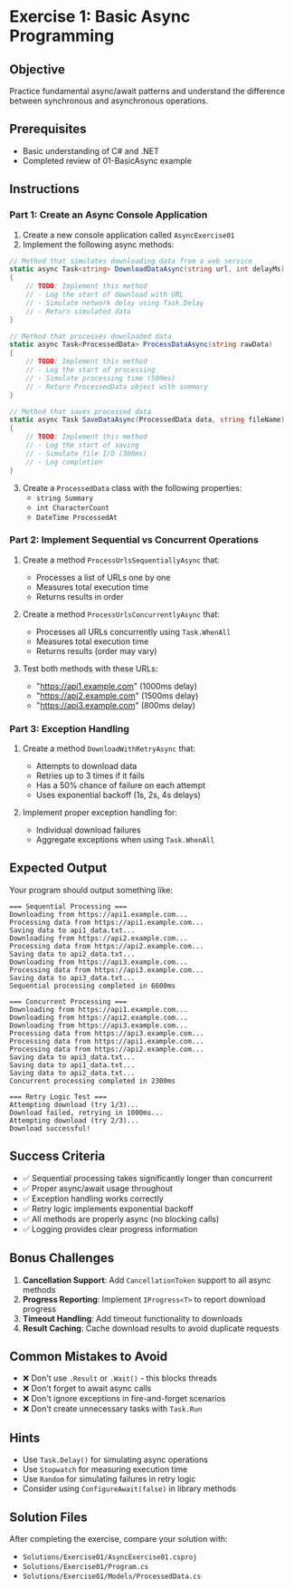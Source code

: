 # Exercise 1: Basic Async Programming

## Objective
Practice fundamental async/await patterns and understand the difference between synchronous and asynchronous operations.

## Prerequisites
- Basic understanding of C# and .NET
- Completed review of 01-BasicAsync example

## Instructions

### Part 1: Create an Async Console Application

1. Create a new console application called `AsyncExercise01`
2. Implement the following async methods:

```csharp
// Method that simulates downloading data from a web service
static async Task<string> DownloadDataAsync(string url, int delayMs)
{
    // TODO: Implement this method
    // - Log the start of download with URL
    // - Simulate network delay using Task.Delay
    // - Return simulated data
}

// Method that processes downloaded data
static async Task<ProcessedData> ProcessDataAsync(string rawData)
{
    // TODO: Implement this method
    // - Log the start of processing
    // - Simulate processing time (500ms)
    // - Return ProcessedData object with summary
}

// Method that saves processed data
static async Task SaveDataAsync(ProcessedData data, string fileName)
{
    // TODO: Implement this method
    // - Log the start of saving
    // - Simulate file I/O (300ms)
    // - Log completion
}
```

3. Create a `ProcessedData` class with the following properties:
   - `string Summary`
   - `int CharacterCount`
   - `DateTime ProcessedAt`

### Part 2: Implement Sequential vs Concurrent Operations

1. Create a method `ProcessUrlsSequentiallyAsync` that:
   - Processes a list of URLs one by one
   - Measures total execution time
   - Returns results in order

2. Create a method `ProcessUrlsConcurrentlyAsync` that:
   - Processes all URLs concurrently using `Task.WhenAll`
   - Measures total execution time
   - Returns results (order may vary)

3. Test both methods with these URLs:
   - "https://api1.example.com" (1000ms delay)
   - "https://api2.example.com" (1500ms delay)
   - "https://api3.example.com" (800ms delay)

### Part 3: Exception Handling

1. Create a method `DownloadWithRetryAsync` that:
   - Attempts to download data
   - Retries up to 3 times if it fails
   - Has a 50% chance of failure on each attempt
   - Uses exponential backoff (1s, 2s, 4s delays)

2. Implement proper exception handling for:
   - Individual download failures
   - Aggregate exceptions when using `Task.WhenAll`

## Expected Output

Your program should output something like:

```
=== Sequential Processing ===
Downloading from https://api1.example.com...
Processing data from https://api1.example.com...
Saving data to api1_data.txt...
Downloading from https://api2.example.com...
Processing data from https://api2.example.com...
Saving data to api2_data.txt...
Downloading from https://api3.example.com...
Processing data from https://api3.example.com...
Saving data to api3_data.txt...
Sequential processing completed in 6600ms

=== Concurrent Processing ===
Downloading from https://api1.example.com...
Downloading from https://api2.example.com...
Downloading from https://api3.example.com...
Processing data from https://api3.example.com...
Processing data from https://api1.example.com...
Processing data from https://api2.example.com...
Saving data to api3_data.txt...
Saving data to api1_data.txt...
Saving data to api2_data.txt...
Concurrent processing completed in 2300ms

=== Retry Logic Test ===
Attempting download (try 1/3)...
Download failed, retrying in 1000ms...
Attempting download (try 2/3)...
Download successful!
```

## Success Criteria

- ✅ Sequential processing takes significantly longer than concurrent
- ✅ Proper async/await usage throughout
- ✅ Exception handling works correctly
- ✅ Retry logic implements exponential backoff
- ✅ All methods are properly async (no blocking calls)
- ✅ Logging provides clear progress information

## Bonus Challenges

1. **Cancellation Support**: Add `CancellationToken` support to all async methods
2. **Progress Reporting**: Implement `IProgress<T>` to report download progress
3. **Timeout Handling**: Add timeout functionality to downloads
4. **Result Caching**: Cache download results to avoid duplicate requests

## Common Mistakes to Avoid

- ❌ Don't use `.Result` or `.Wait()` - this blocks threads
- ❌ Don't forget to await async calls
- ❌ Don't ignore exceptions in fire-and-forget scenarios
- ❌ Don't create unnecessary tasks with `Task.Run`

## Hints

- Use `Task.Delay()` for simulating async operations
- Use `Stopwatch` for measuring execution time
- Use `Random` for simulating failures in retry logic
- Consider using `ConfigureAwait(false)` in library methods

## Solution Files

After completing the exercise, compare your solution with:
- `Solutions/Exercise01/AsyncExercise01.csproj`
- `Solutions/Exercise01/Program.cs`
- `Solutions/Exercise01/Models/ProcessedData.cs`